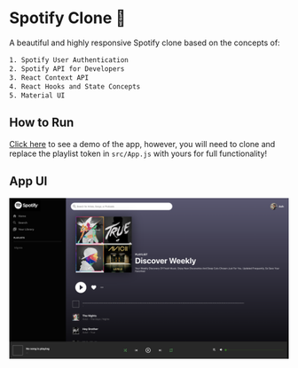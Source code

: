 # Spotify Clone 🎸

A beautiful and highly responsive Spotify clone based on the concepts of:
<br>
```
1. Spotify User Authentication
2. Spotify API for Developers
3. React Context API
4. React Hooks and State Concepts
5. Material UI
```

## How to Run
[Click here](https://spotify-clone-4061e.web.app) to see a demo of the app, however, you will need to clone and replace the playlist token in `src/App.js` with yours for full functionality!

## App UI
![App UI](https://github.com/ashshekhar/spotify-clone/blob/master/App%20UI.png)



